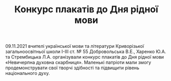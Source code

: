 ﻿---
title: Конкурс плакатів до Дня рідної мови
---

09.11.2021 вчителі української мови та літератури Криворізької загальноосвітньої школи І-ІІІ ст. № 55 Добровольська В.Е., Харенко Ю.А. та Стрембицька Л.А. організували конкурс плакатів до Дня рідної мови «Невичерпна духовна скарбниця». Маленькі патріоти мали змогу продемонструвати  свої творчі здібності та підвищити рівень національного духу.

<slideshow></slideshow>
